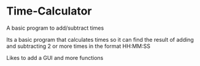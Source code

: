 # Time-Calculator
A basic program to add/subtract times

Its a basic program that calculates times so it can find the result of adding and subtracting 2 or more times in the format HH:MM:SS

Likes to add a GUI and more functions  
